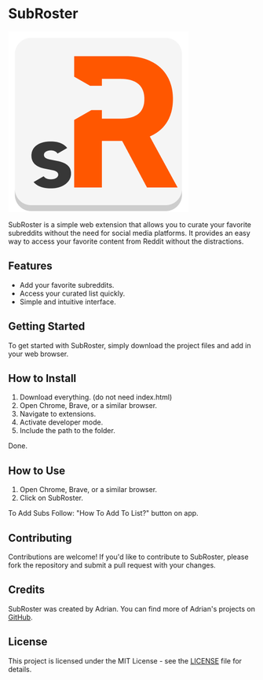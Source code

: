 # SubRoster
![SubRoster Logo](https://raw.githubusercontent.com/Adrian-atsign-VU/SubRoster/main/icon.png)

SubRoster is a simple web extension that allows you to curate your favorite subreddits without the need for social media platforms. It provides an easy way to access your favorite content from Reddit without the distractions.

## Features

- Add your favorite subreddits.
- Access your curated list quickly.
- Simple and intuitive interface.

## Getting Started

To get started with SubRoster, simply download the project files and add in your web browser.

## How to Install

1. Download everything. (do not need index.html)
2. Open Chrome, Brave, or a similar browser.
3. Navigate to extensions.
4. Activate developer mode.
5. Include the path to the folder.

Done.

## How to Use

1. Open Chrome, Brave, or a similar browser.
2. Click on SubRoster.

To Add Subs Follow: "How To Add To List?" button on app.

## Contributing

Contributions are welcome! If you'd like to contribute to SubRoster, please fork the repository and submit a pull request with your changes.

## Credits

SubRoster was created by Adrian. You can find more of Adrian's projects on [GitHub](https://github.com/Adrian-atsign-VU).

## License

This project is licensed under the MIT License - see the [LICENSE](LICENSE) file for details.
